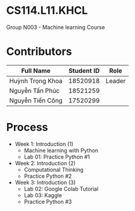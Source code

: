 # CS114.L11.KHCL
Group N003 - Machine learning Course

# Contributors
| Full Name | Student ID | Role |
|--------------|-------| ------ |
| Huỳnh Trọng Khoa | 18520918 | Leader |
| Nguyễn Tấn Phúc | 18521259 | |
| Nguyễn Tiến Công | 17520299 ||

# Process 
* Week 1: Introduction (1)
  * Machine learning with Python
  * Lab 01: Practice Python #1
* Week 2: Introduction (2)
  * Computational Thinking
  * Practice Python #2
* Week 3: Introduction (3)
  * Lab 02: Google Colab Tutorial
  * Lab 03: Kaggle
  * Practice Python #3




